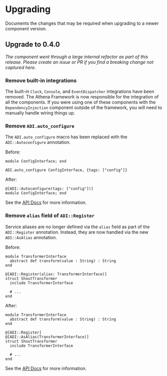# Upgrading

Documents the changes that may be required when upgrading to a newer component version.

## Upgrade to 0.4.0

_The component went through a large internal refactor as part of this release. Please create an issue or PR if you find a breaking change not captured here._

### Remove built-in integrations

The built-in `Clock`, `Console`, and `EventDispatcher` integrations have been removed. The Athena Framework is now responsible for the integration of all the components. If you were using one of these components with the `DependencyInjection` component outside of the framework, you will need to manually handle wiring things up.

### Remove `ADI.auto_configure`

The `ADI.auto_configure` macro has been replaced with the `ADI::Autoconfigure` annotation.

Before:
```crystal
module ConfigInterface; end

ADI.auto_configure ConfigInterface, {tags: ["config"]}
```

After:
```crystal
@[ADI::Autoconfigure(tags: ["config"])]
module ConfigInterface; end
```

See the [API Docs](https://athenaframework.org/DependencyInjection/Autoconfigure/) for more information.

### Remove `alias` field of `ADI::Register`

Service aliases are no longer defined via the `alias` field as part of the `ADI::Register` annotation. Instead, they are now handled via the new `ADI::AsAlias` annotation.

Before:
```crystal
module TransformerInterface
  abstract def transform(value : String) : String
end

@[ADI::Register(alias: TransformerInterface)]
struct ShoutTransformer
  include TransformerInterface

  # ...
end
```

After:
```crystal
module TransformerInterface
  abstract def transform(value : String) : String
end

@[ADI::Register]
@[ADI::AsAlias(TransformerInterface)]
struct ShoutTransformer
  include TransformerInterface

  # ...
end
```

See the [API Docs](https://athenaframework.org/DependencyInjection/AsAlias/) for more information.
